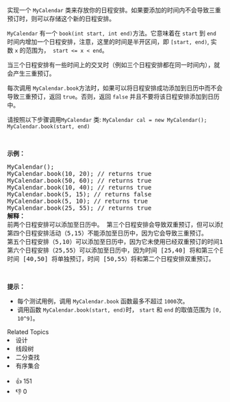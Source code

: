 <p>实现一个 <code>MyCalendar</code> 类来存放你的日程安排。如果要添加的时间内不会导致三重预订时，则可以存储这个新的日程安排。</p>

<p><code>MyCalendar</code> 有一个 <code>book(int start, int end)</code>方法。它意味着在 <code>start</code> 到 <code>end</code> 时间内增加一个日程安排，注意，这里的时间是半开区间，即 <code>[start, end)</code>, 实数&nbsp;<code>x</code> 的范围为， &nbsp;<code>start &lt;= x &lt; end</code>。</p>

<p>当三个日程安排有一些时间上的交叉时（例如三个日程安排都在同一时间内），就会产生三重预订。</p>

<p>每次调用 <code>MyCalendar.book</code>方法时，如果可以将日程安排成功添加到日历中而不会导致三重预订，返回 <code>true</code>。否则，返回 <code>false</code> 并且不要将该日程安排添加到日历中。</p>

<p>请按照以下步骤调用<code>MyCalendar</code> 类: <code>MyCalendar cal = new MyCalendar();</code> <code>MyCalendar.book(start, end)</code></p>

<p>&nbsp;</p>

<p><strong>示例：</strong></p>

<pre>MyCalendar();
MyCalendar.book(10, 20); // returns true
MyCalendar.book(50, 60); // returns true
MyCalendar.book(10, 40); // returns true
MyCalendar.book(5, 15); // returns false
MyCalendar.book(5, 10); // returns true
MyCalendar.book(25, 55); // returns true
<strong>解释：</strong> 
前两个日程安排可以添加至日历中。 第三个日程安排会导致双重预订，但可以添加至日历中。
第四个日程安排活动（5,15）不能添加至日历中，因为它会导致三重预订。
第五个日程安排（5,10）可以添加至日历中，因为它未使用已经双重预订的时间10。
第六个日程安排（25,55）可以添加至日历中，因为时间 [25,40] 将和第三个日程安排双重预订；
时间 [40,50] 将单独预订，时间 [50,55）将和第二个日程安排双重预订。
</pre>

<p>&nbsp;</p>

<p><strong>提示：</strong></p>

<ul>
	<li>每个测试用例，调用&nbsp;<code>MyCalendar.book</code>&nbsp;函数最多不超过&nbsp;<code>1000</code>次。</li>
	<li>调用函数&nbsp;<code>MyCalendar.book(start, end)</code>时，&nbsp;<code>start</code> 和&nbsp;<code>end</code> 的取值范围为&nbsp;<code>[0, 10^9]</code>。</li>
</ul>
<div><div>Related Topics</div><div><li>设计</li><li>线段树</li><li>二分查找</li><li>有序集合</li></div></div><br><div><li>👍 151</li><li>👎 0</li></div>